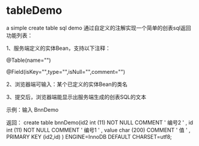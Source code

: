 # tableDemo
a simple create table sql demo
通过自定义的注解实现一个简单的创表sql返回
功能列表：

1、服务端定义的实体Bean，支持以下注释：

@Table(name="")

@Field(isKey="",type="",isNull="",comment="")

2、浏览器端可输入：某个已定义的实体Bean的类名

3、提交后，浏览器端能显示出服务端生成的创表SQL的文本

示例：输入 BnnDemo

返回：
create table bnnDemo(id2 int (11) NOT NULL COMMENT ' 编号2 ' ,
id int (11) NOT NULL COMMENT ' 编号1 ' ,
value char (200) COMMENT ' 值 ' ,
PRIMARY KEY (id2,id) )
ENGINE=InnoDB DEFAULT CHARSET=utf8;
